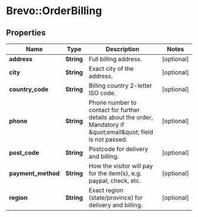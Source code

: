# Brevo::OrderBilling

## Properties
Name | Type | Description | Notes
------------ | ------------- | ------------- | -------------
**address** | **String** | Full billing address. | [optional] 
**city** | **String** | Exact city of the address. | [optional] 
**country_code** | **String** | Billing country 2-letter ISO code. | [optional] 
**phone** | **String** | Phone number to contact for further details about the order, Mandatory if \&quot;email\&quot; field is not passed. | [optional] 
**post_code** | **String** | Postcode for delivery and billing. | [optional] 
**payment_method** | **String** | How the visitor will pay for the item(s), e.g. paypal, check, etc. | [optional] 
**region** | **String** | Exact region (state/province) for delivery and billing. | [optional] 


